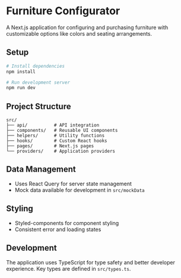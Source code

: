 # Furniture Configurator

A Next.js application for configuring and purchasing furniture with customizable options like colors and seating arrangements.

## Setup

```bash
# Install dependencies
npm install

# Run development server
npm run dev
```

## Project Structure

```
src/
├── api/          # API integration
├── components/   # Reusable UI components
├── helpers/      # Utility functions
├── hooks/        # Custom React hooks
├── pages/        # Next.js pages
└── providers/    # Application providers
```

## Data Management

- Uses React Query for server state management
- Mock data available for development in `src/mockData`

## Styling

- Styled-components for component styling
- Consistent error and loading states

## Development

The application uses TypeScript for type safety and better developer experience. Key types are defined in `src/types.ts`.
